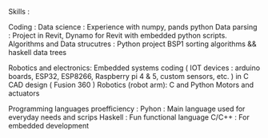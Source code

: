 Skills :


Coding :
Data science : Experience with numpy, pands python
Data parsing : Project in Revit, Dynamo for Revit with embedded python scripts. 
Algorithms and Data strucutres : Python project BSP1 sorting algorithms && haskell data trees

Robotics and electronics:
Embedded systems coding ( IOT devices : arduino boards, ESP32, ESP8266, Raspberry pi 4 & 5, custom sensors, etc. ) in C
CAD design ( Fusion 360 )
Robotics (robot arm): C and Python
Motors and actuators 

Programming languages proefficiency :
Pyhon : Main language used for everyday needs and scrips 
Haskell : Fun functional language
C/C++ : For embedded development
